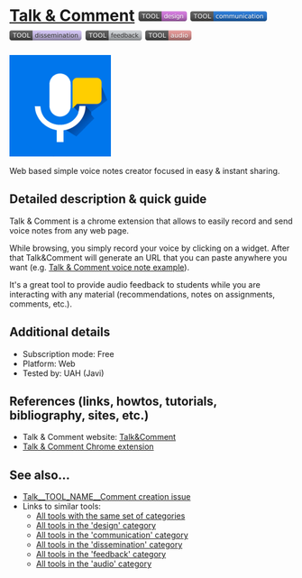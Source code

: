 # [Talk & Comment](https://talkandcomment.com/)  [<img src="images/design.png" align="bottom">](https://github.com/e-CLOSE/Toolbox/issues?q=label%3A01_TOOL+label%3Adesign) [<img src="images/communication.png" align="bottom">](https://github.com/e-CLOSE/Toolbox/issues?q=label%3A01_TOOL+label%3Acommunication) [<img src="images/dissemination.png" align="bottom">](https://github.com/e-CLOSE/Toolbox/issues?q=label%3A01_TOOL+label%3Adissemination) [<img src="images/feedback.png" align="bottom">](https://github.com/e-CLOSE/Toolbox/issues?q=label%3A01_TOOL+label%3Afeedback) [<img src="images/audio.png" align="bottom">](https://github.com/e-CLOSE/Toolbox/issues?q=label%3A01_TOOL+label%3Aaudio)

![Talk&Comment logo](images/talk_comment.png)

Web based simple voice notes creator focused in easy & instant sharing.


## Detailed description & quick guide

Talk & Comment is a chrome extension that allows to easily record and
send voice notes from any web page. 

While browsing, you simply record your voice by clicking on a
widget. After that Talk&Comment will generate an URL that you can
paste anywhere you want
(e.g. [Talk & Comment voice note example](https://talkandcomment.com/p/083ccd77bc2ae7c33015f0be)).

It's a great tool to provide audio feedback to students while you are
interacting with any material (recommendations, notes on assignments,
comments, etc.).


## Additional details

- Subscription mode: Free
- Platform: Web
- Tested by: UAH (Javi)


## References (links, howtos, tutorials, bibliography, sites, etc.)

- Talk & Comment website: [Talk&Comment](https://talkandcomment.com/)
- [Talk & Comment Chrome extension](https://chrome.google.com/webstore/detail/talk-and-comment-voice-no/djnhkfljnimcpelfndpcjcgngmefaobl?hl=es)

## See also...

- [Talk__TOOL_NAME__Comment creation issue](https://github.com/e-CLOSE/Toolbox/issues/162)
- Links to similar tools:
  - [All tools with the same set of categories](https://github.com/e-CLOSE/Toolbox/issues?q=label%3A01_TOOL+label%3Aaudio)
  - [All tools in the 'design' category](https://github.com/e-CLOSE/Toolbox/issues?q=label%3A01_TOOL+label%3Adesign)
  - [All tools in the 'communication' category](https://github.com/e-CLOSE/Toolbox/issues?q=label%3A01_TOOL+label%3Acommunication)
  - [All tools in the 'dissemination' category](https://github.com/e-CLOSE/Toolbox/issues?q=label%3A01_TOOL+label%3Adissemination)
  - [All tools in the 'feedback' category](https://github.com/e-CLOSE/Toolbox/issues?q=label%3A01_TOOL+label%3Afeedback)
  - [All tools in the 'audio' category](https://github.com/e-CLOSE/Toolbox/issues?q=label%3A01_TOOL+label%3Aaudio)
